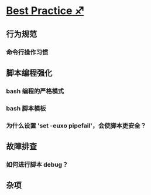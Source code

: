 # [**Best Practice** ♐](best_practice/overview.md)

<!-- ## [内容概览](best_practice/overview.md) -->

## 行为规范
### 命令行操作习惯

## 脚本编程强化
### bash 编程的严格模式
### bash 脚本模板
### 为什么设置 'set -euxo pipefail'，会使脚本更安全？

## 故障排查
### 如何进行脚本 debug？

## 杂项
